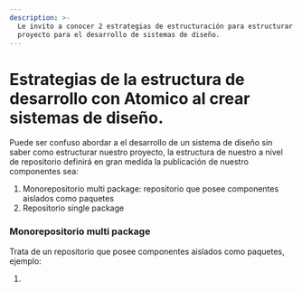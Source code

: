```yaml
---
description: >-
  Le invito a conocer 2 estrategias de estructuración para estructurar tu
  proyecto para el desarrollo de sistemas de diseño.
---
```


# Estrategias de la estructura de desarrollo con Atomico al crear sistemas de diseño.

Puede ser confuso abordar a el desarrollo de un sistema de diseño sin saber como estructurar nuestro proyecto, la estructura de nuestro a nivel de repositorio definirá en gran medida la publicación de nuestro componentes sea:

1. Monorepositorio multi package: repositorio que posee componentes aislados como paquetes
2. Repositorio single package

### Monorepositorio multi package

Trata de un repositorio que posee componentes aislados como paquetes, ejemplo:

1.

